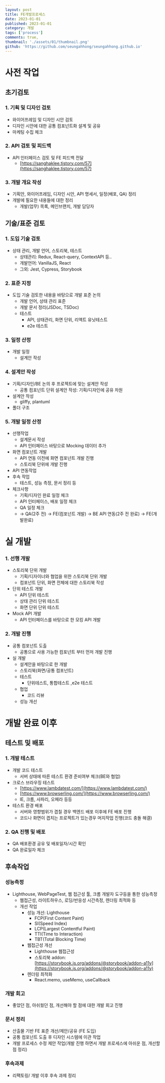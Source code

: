 ```yaml
---
layout: post
title: FE개발프로세스
date: 2023-01-01
published: 2023-01-01
category: 개발
tags: ['process']
comments: true,
thumbnail: './assets/01/thumbnail.png'
github: 'https://github.com/seungahhong/seungahhong.github.io'
---
```


# 사전 작업

## 초기검토

### 1. 기획 및 디자인 검토

- 와이어프레임 및 디자인 시안 검토
- 디자인 시안에 대한 공통 컴포넌트화 설계 및 공유
- 마케팅 수집 체크

### 2. API 검토 및 피드백

- API 인터페이스 검토 및 FE 피드백 전달
  - [https://sanghaklee.tistory.com/57](https://sanghaklee.tistory.com/57)

### 3. 개발 개요 작성

- 기획안, 와이어프레임, 디자인 시안, API 명세서, 일정(배포, QA) 정리
- 개발에 필요한 내용들에 대한 정리
  - 개발(업무) 목록, 메인브랜치, 개발 담당자

## 기술/표준 검토

### 1. 도입 기술 검토

- 상태 관리, 개발 언어, 스토리북, 테스트
  - 상태관리: Redux, React-query, ContextAPI 등..
  - 개발언어: VanillaJS, React
  - 그외: Jest, Cypress, Storybook

### 2. 표준 지정

- 도입 기술 검토한 내용을 바탕으로 개발 표준 논의
  - 개발 언어, 상태 관리 표준
  - 개발 문서 정리(JSDoc, TSDoc)
  - 테스트
    - API, 상태관리, 화면 단위, 리액트 유닛테스트
    - e2e 테스트

### 3. 일정 산정

- 개발 일정
  - 설계안 작성

### 4. 설계안 작성

- 기획/디자인/BE 논의 후 프로젝트에 맞는 설계안 작성
  - 공통 컴포넌트 단위 설계안 작성: 기획/디자인에 공유 차원
- 설계안 작성
  - gliffy, plantuml
- 폴더 구조

### 5. 개발 일정 산정

- 선행작업
  - 설계문서 작성
  - API 인터페이스 바탕으로 Mocking 데이터 추가
- 화면 컴포넌트 개발
  - API 연동 이전에 화면 컴포넌트 개발 진행
  - 스토리북 단위에 개발 진행
- API 연동작업
- 후속 작업
  - 테스트, 성능 측정, 문서 정리 등
- 체크사항
  - 기획/디자인 완료 일정 체크
  - API 인터페이스, 배포 일정 체크
  - QA 일정 체크
  - → QA(2주 전) → FE(컴포넌트 개발) → BE API 연동(2주 전 완료) → FE(개발완료)

# 실 개발

### 1. 선행 개발

- 스토리북 단위 개발
  - 기획/디자이너와 협업을 위한 스토리북 단위 개발
  - 컴포넌트 단위, 화면 전체에 대한 스토리북 작성
- 단위 테스트 개발
  - API 단위 테스트
  - 상태 관리 단위 테스트
  - 화면 단위 단위 테스트
- Mock API 개발
  - API 인터페이스를 바탕으로 한 모킹 API 개발

### 2. 개발 진행

- 공통 컴포넌트 도출
  - 공통으로 사용 가능한 컴포넌트 부터 먼저 개발 진행
- 실 개발
  - 설계안을 바탕으로 한 개발
  - 스토리북(화면/공통 컴포넌트)
  - 테스트
    - 단위테스트, 통합테스트 ,e2e 테스트
  - 협업
    - 코드 리뷰
  - 성능 개선

# 개발 완료 이후

## 테스트 및 배포

### 1. 개발 테스트

- 개발 코드 테스트
  - 서버 상태에 따른 테스트 환경 준비여부 체크(BE와 협업)
- 크로스 브라우징 테스트
  - [https://www.lambdatest.com/](https://www.lambdatest.com/)
  - [https://www.browserling.com/](https://www.browserling.com/)
  - IE, 크롬, 사파리, 오페라 등등
- 테스트 환경 배포
  - 서버와 영향범위가 겹칠 경우 백엔드 배포 이후에 FE 배포 진행
  - 코드나 화면이 겹치는 프로젝트가 있는경우 머지작업 진행(코드 충돌 해결)

### 2. QA 진행 및 배포

- QA 배포환경 공유 및 배포일자/시간 확인
- QA 완료일자 체크

## 후속작업

### 성능측정

- Lighthouse, WebPageTest, 웹 접근성 툴, 크롬 개발자 도구등을 통한 성능측정
  - 웹접근성, 라이트하우스, 로딩/반응성 시간측정, 렌더링 최적화 등
  - 개선 작업
    - 성능 개선: Lighthouse
      - FCP(First Content Paint)
      - SI(Speed Index)
      - LCP(Largest Contentful Paint)
      - TTI(Time to Interaction)
      - TBT(Total Blocking Time)
    - 웹접근성 개선
      - Lighthouse 웹접근성
      - 스토리북 addon: [https://storybook.js.org/addons/@storybook/addon-a11y](https://storybook.js.org/addons/@storybook/addon-a11y)
    - 렌더링 최적화
      - React.memo, useMemo, useCallback

### 개발 회고

- 좋았던 점, 아쉬웠던 점, 개선해야 할 점에 대한 개발 회고 진행

### 문서 정리

- 산출물 기반 FE 표준 개선/제안/공유 (FE 도입)
- 공통 컴포넌트 도출 후 디자인 시스템에 이관 작업
- 개발 프로세스 수정 제안 작업(개발 진행 하면서 개발 프로세스에 아쉬운 점, 개선할 점 정리)

### 후속과제

- 리팩토링/ 개발 이후 후속 과제 정리
